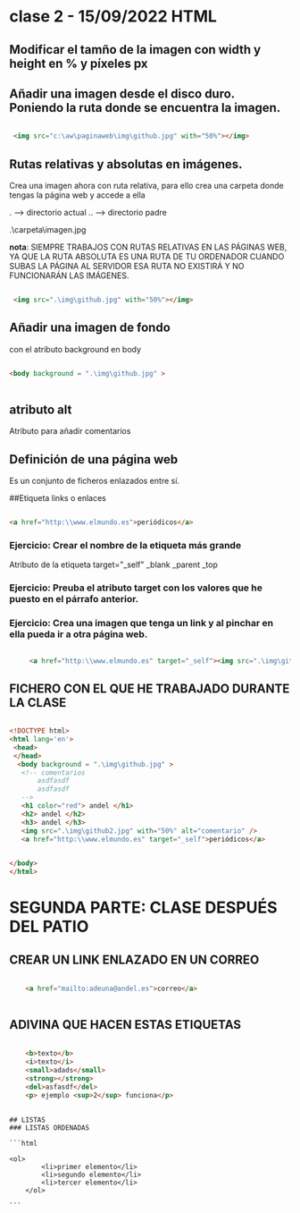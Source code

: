 # clase 2 - 15/09/2022 HTML

## Modificar el tamño de la imagen con width y height en % y píxeles px





## Añadir una imagen desde el disco duro. Poniendo la ruta donde se encuentra la imagen.

```html

 <img src="c:\aw\paginaweb\img\github.jpg" with="50%"></img> 

```


## Rutas relativas y absolutas en imágenes.

Crea una imagen ahora con ruta relativa, para ello crea una carpeta donde tengas la página web y accede a ella 

. --> directorio actual
.. --> directorio padre

.\carpeta\imagen.jpg

**nota**: SIEMPRE TRABAJOS CON RUTAS RELATIVAS EN LAS PÁGINAS WEB, YA QUE LA RUTA ABSOLUTA ES UNA RUTA DE TU ORDENADOR CUANDO SUBAS LA PÁGINA
AL SERVIDOR ESA RUTA NO EXISTIRÁ Y NO FUNCIONARÁN LAS IMÁGENES.


```html

 <img src=".\img\github.jpg" with="50%"></img> 

```

## Añadir una imagen de fondo

con el atributo background en body

```html

<body background = ".\img\github.jpg" >
 
 ```
 
 ## atributo alt
 
 Atributo para añadir comentarios
 
 ## Definición de una página web
 
 Es un conjunto de ficheros enlazados entre sí.
 
 ##Etiqueta <a> links o enlaces
    
 
 ```html

<a href="http:\\www.elmundo.es">periódicos</a>
 
 ```
 
 ### Ejercicio: Crear el nombre de la etiqueta más grande
 
 
Atributo de la etiqueta <a> target="_self"
 _blank
_parent
_top 
 
 ### Ejercicio: Preuba el atributo target con los valores que he puesto en el párrafo anterior.
 
 ### Ejercicio: Crea una imagen que tenga un link y al pinchar en ella pueda ir a otra página web.
	
```html
	
	 <a href="http:\\www.elmundo.es" target="_self"><img src=".\img\github.jpg" width="50%"/></a>

```
 
 ## FICHERO CON EL QUE HE TRABAJADO DURANTE LA CLASE
 
 ```html
 
 <!DOCTYPE html>
<html lang='en'>
  <head>
  </head>
   <body background = ".\img\github.jpg" >
    <!-- comentarios  
        asdfasdf
        asdfasdf
    -->
	<h1 color="red"> andel </h1>
    <h2> andel </h2>
    <h3> andel </h3>
    <img src=".\img\github2.jpg" with="50%" alt="comentario" /> 
    <a href="http:\\www.elmundo.es" target="_self">periódicos</a>

    
</body>
</html>
 
 ```
# SEGUNDA PARTE: CLASE DESPUÉS DEL PATIO
	
## CREAR UN LINK ENLAZADO EN UN CORREO

```html
	
	<a href="mailto:adeuna@andel.es">correo</a>
	
```
	
## ADIVINA QUE HACEN ESTAS ETIQUETAS
	
```html
	
    <b>texto</b> 
    <i>texto</i>
    <small>adads</small>
    <strong></strong>
    <del>asfasdf</del>
    <p> ejemplo <sup>2</sup> funciona</p>
  
```

	## LISTAS
	### LISTAS ORDENADAS
	
	```html
	
	<ol>
        	<li>primer elemento</li>
        	<li>segundo elemento</li>
        	<li>tercer elemento</li>
    	</ol>
	
	```
